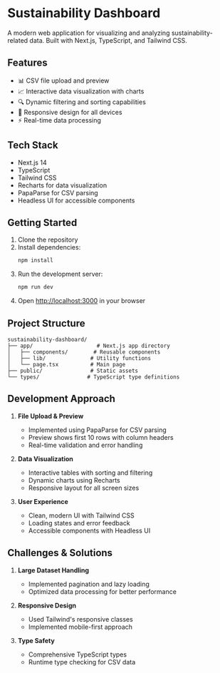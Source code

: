 # Sustainability Dashboard

A modern web application for visualizing and analyzing sustainability-related data. Built with Next.js, TypeScript, and Tailwind CSS.

## Features

- 📊 CSV file upload and preview
- 📈 Interactive data visualization with charts
- 🔍 Dynamic filtering and sorting capabilities
- 📱 Responsive design for all devices
- ⚡ Real-time data processing

## Tech Stack

- Next.js 14
- TypeScript
- Tailwind CSS
- Recharts for data visualization
- PapaParse for CSV parsing
- Headless UI for accessible components

## Getting Started

1. Clone the repository
2. Install dependencies:
   ```bash
   npm install
   ```
3. Run the development server:
   ```bash
   npm run dev
   ```
4. Open [http://localhost:3000](http://localhost:3000) in your browser

## Project Structure

```
sustainability-dashboard/
├── app/                    # Next.js app directory
│   ├── components/        # Reusable components
│   ├── lib/              # Utility functions
│   └── page.tsx          # Main page
├── public/               # Static assets
└── types/               # TypeScript type definitions
```

## Development Approach

1. **File Upload & Preview**
   - Implemented using PapaParse for CSV parsing
   - Preview shows first 10 rows with column headers
   - Real-time validation and error handling

2. **Data Visualization**
   - Interactive tables with sorting and filtering
   - Dynamic charts using Recharts
   - Responsive layout for all screen sizes

3. **User Experience**
   - Clean, modern UI with Tailwind CSS
   - Loading states and error feedback
   - Accessible components with Headless UI

## Challenges & Solutions

1. **Large Dataset Handling**
   - Implemented pagination and lazy loading
   - Optimized data processing for better performance

2. **Responsive Design**
   - Used Tailwind's responsive classes
   - Implemented mobile-first approach

3. **Type Safety**
   - Comprehensive TypeScript types
   - Runtime type checking for CSV data 